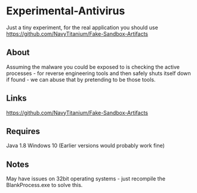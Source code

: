 # Experimental-Antivirus
Just a tiny experiment, for the real application you should use https://github.com/NavyTitanium/Fake-Sandbox-Artifacts

## About
Assuming the malware you could be exposed to is checking the active processes - for reverse engineering tools and then safely shuts itself down if found - we can abuse that by pretending to be those tools.

## Links
https://github.com/NavyTitanium/Fake-Sandbox-Artifacts

## Requires
Java 1.8
Windows 10 (Earlier versions would probably work fine)

## Notes
May have issues on 32bit operating systems - just recompile the BlankProcess.exe to solve this.